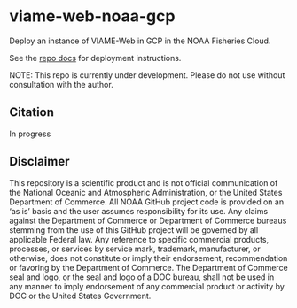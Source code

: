 # viame-web-noaa-gcp
Deploy an instance of VIAME-Web in GCP in the NOAA Fisheries Cloud.

See the [repo docs](https://us-amlr.github.io/viame-web-noaa-gcp/) for deployment instructions.

NOTE: This repo is currently under development. Please do not use without consultation with the author.

## Citation

In progress

## Disclaimer

This repository is a scientific product and is not official communication of the National Oceanic and Atmospheric Administration, or the United States Department of Commerce. All NOAA GitHub project code is provided on an ‘as is’ basis and the user assumes responsibility for its use. Any claims against the Department of Commerce or Department of Commerce bureaus stemming from the use of this GitHub project will be governed by all applicable Federal law. Any reference to specific commercial products, processes, or services by service mark, trademark, manufacturer, or otherwise, does not constitute or imply their endorsement, recommendation or favoring by the Department of Commerce. The Department of Commerce seal and logo, or the seal and logo of a DOC bureau, shall not be used in any manner to imply endorsement of any commercial product or activity by DOC or the United States Government.
